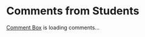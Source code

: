 # Comments from  Students


<div id="HCB_comment_box"><a href="http://www.htmlcommentbox.com">Comment Box</a> is loading comments...</div>
<script type="text/javascript" id="hcb">
    /*<!--*/ if(!window.hcb_user)
                {hcb_user={};}
                (function(){var s=document.createElement("script"), l=hcb_user.PAGE ||
                    (""+window.location).replace(/'/g,"%27"), h="https://www.htmlcommentbox.com";
                    s.setAttribute("type","text/javascript");
                    s.setAttribute("src", h+"/jread?page="+encodeURIComponent(l).replace("+","%2B")+"&mod=%241%24wq1rdBcg%24B8Y5dZlR6Z9ajszfNBVMa0"+"&opts=16862&num=10&ts=1623253753778");
                    if (typeof s!="undefined") document.getElementsByTagName("head")[0].appendChild(s);})(); /*-->*/ </script>

